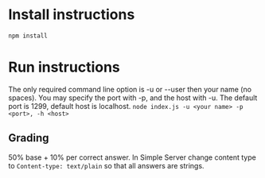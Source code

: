 # Install instructions
`npm install`

# Run instructions
The only required command line option is -u or --user then your name (no spaces).
You may specify the port with -p, and the host with -u.
The default port is 1299, default host is localhost.
`node index.js -u <your name> -p <port>, -h <host>`

## Grading
50% base + 10% per correct answer.
In Simple Server change content type to `Content-type: text/plain` so that all answers are strings. 